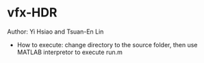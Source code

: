 # vfx-HDR
Author: Yi Hsiao and Tsuan-En Lin
- How to execute: change directory to the source folder, then use MATLAB interpretor to execute run.m
